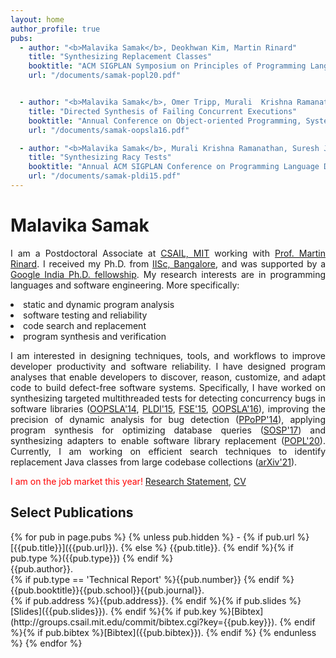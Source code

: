 ```yaml
---
layout: home
author_profile: true
pubs:
  - author: "<b>Malavika Samak</b>, Deokhwan Kim, Martin Rinard"
    title: "Synthesizing Replacement Classes"
    booktitle: "ACM SIGPLAN Symposium on Principles of Programming Languages (POPL 2020)"
    url: "/documents/samak-popl20.pdf"


  - author: "<b>Malavika Samak</b>, Omer Tripp, Murali  Krishna Ramanathan"
    title: "Directed Synthesis of Failing Concurrent Executions"
    booktitle: "Annual Conference on Object-oriented Programming, Systems, Languages, and Applications (OOPSLA 2016)"
    url: "/documents/samak-oopsla16.pdf"

  - author: "<b>Malavika Samak</b>, Murali Krishna Ramanathan, Suresh Jagannathan"
    title: "Synthesizing Racy Tests"
    booktitle: "Annual ACM SIGPLAN Conference on Programming Language Design and Implementation (PLDI 2015)"
    url: "/documents/samak-pldi15.pdf"
---
```

<h1> Malavika Samak </h1>
<p align="justify">I am a Postdoctoral Associate at <a href="https://www.csail.mit.edu/">CSAIL, MIT</a> working with 
<a href="http://people.csail.mit.edu/rinard/">Prof. Martin Rinard</a>. 
I received my Ph.D. from <a href="https://iisc.ac.in/">IISc, Bangalore</a>, and was supported 
by a <a href="https://research.google/outreach/phd-fellowship/recipients/?category=2015">Google India Ph.D. fellowship</a>. My research interests are in programming
languages and software engineering. More specifically: </p>
<li> static and dynamic program analysis </li>
<li> software testing and reliability </li>
<li> code search and replacement </li> 
<li> program synthesis and verification </li>
<p align="justify">I am interested in designing techniques, tools, and workflows to improve developer productivity
and software reliability. I have designed program analyses that enable developers to discover,
reason, customize, and adapt code to build defect-free software systems.
Specifically, I have worked on synthesizing targeted multithreaded tests 
for detecting concurrency bugs in software libraries (<a href="/documents/samak-ooplsa14.pdf">OOPSLA'14</a>, <a href="/documents/samak-pldi15.pdf">PLDI'15</a>, 
<a href="/documents/samak-fse15.pdf">FSE'15</a>, <a href="/documents/samak-oopsla16.pdf">OOPSLA'16</a>), improving the precision
of dynamic analysis for bug detection (<a href="/documents/samak-ppopp14.pdf">PPoPP'14</a>), applying program synthesis 
for optimizing database queries (<a href="/documents/sosp17.pdf">SOSP'17</a>) and synthesizing adapters to enable 
software library replacement (<a href="/documents/samak-popl20.pdf">POPL'20</a>). 
Currently, I am working on efficient search techniques to identify replacement 
Java classes from large codebase collections (<a href="https://arxiv.org/pdf/2110.05638.pdf">arXiv'21</a>).</p>


<span style="white-space: nowrap;color:Red">I am on the job market this year! <a href="documents/Research_Statement.pdf">Research Statement,</a> <a href="documents/Malavika_CV.pdf">CV</a> </span>


<h2> Select Publications</h2>
{% for pub in page.pubs %}
{% unless pub.hidden %}
  - {% if pub.url %} [{{pub.title}}]({{pub.url}}).
    {% else %} {{pub.title}}.
    {% endif %}{% if pub.type %}({{pub.type}})
    {% endif %}<br>
    {{pub.author}}.<br>
    {% if pub.type == 'Technical Report' %}{{pub.number}}
    {% endif %}{{pub.booktitle}}{{pub.school}}{{pub.journal}}.<br>
    {% if pub.address %}{{pub.address}}.
    {% endif %}{% if pub.slides %}[Slides]({{pub.slides}}).
    {% endif %}{% if pub.key %}[Bibtex](http://groups.csail.mit.edu/commit/bibtex.cgi?key={{pub.key}}).
    {% endif %}{% if pub.bibtex %}[Bibtex]({{pub.bibtex}}).
    {% endif %}
{% endunless %}
{% endfor %}

<!--[Complete list]-->

[CSAIL, MIT]: https://www.csail.mit.edu/
[Prof. Martin Rinard]: http://people.csail.mit.edu/rinard/
[IISc, Bangalore]: https://iisc.ac.in/
[Google India PhD fellowship]: https://research.google/outreach/phd-fellowship/recipients/?category=2015
[OOPSLA'14]: https://drive.google.com/file/d/1uimZcdYO09fJKL0P-W7dvK39vHr5msG_/view?usp=sharing
[PLDI'15]: https://drive.google.com/file/d/1ptqjFHiVjvlBmnV4zl8hc6EDvRdQ0Mdp/view?usp=sharing
[FSE'15]: https://drive.google.com/file/d/1Fxozt5Wh7q0QQlK1NiUqIvNptRuGKkJu/view?usp=sharing
[POPL'20]: https://drive.google.com/file/d/184G7NeSGOVaKcO8TpI5p3epqQQarHhwz/view?usp=sharing
[OOPSLA'16]: https://drive.google.com/file/d/1b_pmTKNz9ofYbhCWgdHQmct4JQolJftB/view?usp=sharing
[PPoPP'14]: https://drive.google.com/file/d/1O03BO-8kMnEhbXzdVNHV5BLiFgcYggfN/view?usp=sharing
[SOSP'17]:https://drive.google.com/file/d/1i7wwURr--K3JtoM9jqnhQcQkUvL6Ov_J/view?usp=sharing
[arXiv'21]:https://arxiv.org/abs/2110.05638
[Complete list]: /publications/
